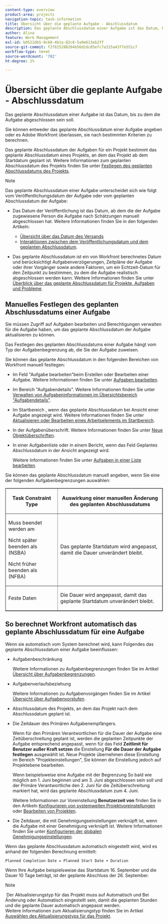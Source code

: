 ```yaml
---
content-type: overview
product-area: projects
navigation-topic: task-information
title: Übersicht über die geplante Aufgabe - Abschlussdatum
description: Das geplante Abschlussdatum einer Aufgabe ist das Datum, bis zu dem die Aufgabe abgeschlossen sein soll.
author: Alina
feature: Work Management
exl-id: b0522db5-9c68-4b1a-82c8-5a9e613eb2ff
source-git-commit: f2f825280204b56d2dc85efc7a315a4377e551c7
workflow-type: tm+mt
source-wordcount: '782'
ht-degree: 1%

---
```


# Übersicht über die geplante Aufgabe - Abschlussdatum

Das geplante Abschlussdatum einer Aufgabe ist das Datum, bis zu dem die Aufgabe abgeschlossen sein soll.

Sie können entweder das geplante Abschlussdatum einer Aufgabe angeben oder es Adobe Workfront überlassen, sie nach bestimmten Kriterien zu berechnen. 

Das geplante Abschlussdatum der Aufgaben für ein Projekt bestimmt das geplante Abschlussdatum eines Projekts, an dem das Projekt ab dem Startdatum geplant ist. Weitere Informationen zum geplanten Abschlussdatum des Projekts finden Sie unter [Festlegen des geplanten Abschlussdatums des Projekts](../../../manage-work/projects/planning-a-project/project-planned-completion-date.md).

>[!NOTE]
>
>Das geplante Abschlussdatum einer Aufgabe unterscheidet sich wie folgt vom Veröffentlichungsdatum der Aufgabe oder vom geplanten Abschlussdatum der Aufgabe:
>
>* Das Datum der Veröffentlichung ist das Datum, ab dem die der Aufgabe zugewiesene Person die Aufgabe nach Schätzungen manuell abgeschlossen hat. Weitere Informationen finden Sie in den folgenden Artikeln:
>
>   * [Übersicht über das Datum des Versands ](../../../manage-work/projects/updating-work-in-a-project/overview-of-commit-dates.md)
>   * [Interaktionen zwischen dem Veröffentlichungsdatum und dem geplanten Abschlussdatum](../../../manage-work/projects/updating-work-in-a-project/interactions-between-commit-and-planned-completion-dates.md).
>
>* Das geplante Abschlussdatum ist ein von Workfront berechnetes Datum und berücksichtigt Aufgabenverzögerungen, Zeitpläne der Aufgabe oder ihrer Vorgänger sowie andere Faktoren, um ein Echtzeit-Datum für den Zeitpunkt zu bestimmen, zu dem die Aufgabe realistisch abgeschlossen werden kann. Weitere Informationen finden Sie unter [Überblick über das geplante Abschlussdatum für Projekte, Aufgaben und Probleme](../../../manage-work/projects/planning-a-project/project-projected-completion-date.md).
>

## Manuelles Festlegen des geplanten Abschlussdatums einer Aufgabe

Sie müssen Zugriff auf Aufgaben bearbeiten und Berechtigungen verwalten für die Aufgabe haben, um das geplante Abschlussdatum der Aufgabe aktualisieren zu können.

Das Festlegen des geplanten Abschlussdatums einer Aufgabe hängt vom Typ der Aufgabenbegrenzung ab, die Sie der Aufgabe zuweisen. 

Sie können das geplante Abschlussdatum in den folgenden Bereichen von Workfront manuell festlegen:

* Im Feld &quot;Aufgabe bearbeiten&quot;beim Erstellen oder Bearbeiten einer Aufgabe. Weitere Informationen finden Sie unter [Aufgaben bearbeiten](../../../manage-work/tasks/manage-tasks/edit-tasks.md).
* Im Bereich &quot;Aufgabendetails&quot;. Weitere Informationen finden Sie unter [Verwalten von Aufgabeninformationen im Übersichtsbereich &quot;Aufgabendetails&quot;](../../../manage-work/tasks/manage-tasks/task-information-in-overview.md).
* Im Startbereich , wenn das geplante Abschlussdatum bei Ansicht einer Aufgabe angezeigt wird. Weitere Informationen finden Sie unter [Aktualisieren oder Bearbeiten eines Arbeitselements im Startbereich](../../../workfront-basics/using-home/using-the-home-area/update-and-edit-work-item-home.md).
* In der Aufgabenüberschrift. Weitere Informationen finden Sie unter [Neue Objektüberschriften](../../../workfront-basics/the-new-workfront-experience/new-object-headers.md).
* In einer Aufgabenliste oder in einem Bericht, wenn das Feld Geplantes Abschlussdatum in der Ansicht angezeigt wird.

  Weitere Informationen finden Sie unter [Aufgaben in einer Liste bearbeiten](../../../manage-work/tasks/manage-tasks/edit-tasks-in-a-list.md).

Sie können das geplante Abschlussdatum manuell angeben, wenn Sie eine der folgenden Aufgabenbegrenzungen auswählen: 

<table border="1" cellspacing="15" cellpadding="1"> 
 <col> 
 <col> 
 <thead> 
  <tr> 
   <th> <p><strong>Task Constraint Type</strong> </p> </th> 
   <th> <p><strong>Auswirkung einer manuellen Änderung des geplanten Abschlussdatums</strong> </p> </th> 
  </tr> 
 </thead> 
 <tbody> 
  <tr> 
   <td> <p>Muss beendet werden am</p> <p>Nicht später beenden als (NSBA)</p> <p>Nicht früher beenden als (NFBA)</p> </td> 
   <td> <p><span class="s1">Das geplante Startdatum wird angepasst, damit die Dauer unverändert bleibt.</span> </p> </td> 
  </tr> 
  <tr> 
   <td> <p>Feste Daten</p> </td> 
   <td> <p>Die Dauer wird angepasst, damit das geplante Startdatum unverändert bleibt.</p> </td> 
  </tr> 
 </tbody> 
</table>

## So berechnet Workfront automatisch das geplante Abschlussdatum für eine Aufgabe

Wenn sie automatisch vom System berechnet wird, kann Folgendes das geplante Abschlussdatum einer Aufgabe beeinflussen:

* Aufgabenbeschränkung

  Weitere Informationen zu Aufgabenbegrenzungen finden Sie im Artikel [Übersicht über Aufgabenbegrenzungen](../../../manage-work/tasks/task-constraints/task-constraint-overview.md).

* Aufgabenverlaufsbeziehung

  Weitere Informationen zu Aufgabenvorgängen finden Sie im Artikel [Übersicht über Aufgabenvorstufen](../../../manage-work/tasks/use-prdcssrs/predecessors-overview.md).

* Abschlussdatum des Projekts, an dem das Projekt nach dem Abschlussdatum geplant ist.
* Die Zeitdauer des Primären Aufgabenempfängers.

  Wenn für den Primären Verantwortlichen für die Dauer der Aufgabe eine Zeitüberschreitung geplant ist, werden die geplanten Zeitpunkte der Aufgabe entsprechend angepasst, wenn für das Feld **Zeitlimit für Benutzer außer Kraft setzen** die Einstellung **Für die Dauer der Aufgabe festlegen** ausgewählt ist. Neue Projekte übernehmen diese Einstellung im Bereich &quot;Projekteinstellungen&quot;, Sie können die Einstellung jedoch auf Projektebene bearbeiten.

  Wenn beispielsweise eine Aufgabe mit der Begrenzung So bald wie möglich am 1. Juni beginnen und am 3. Juni abgeschlossen sein soll und der Primäre Verantwortliche den 2. Juni für die Zeitüberschreitung markiert hat, wird das geplante Abschlussdatum zum 4. Juni.

  Weitere Informationen zur Voreinstellung **Benutzerzeit von** finden Sie in den Artikeln [Konfigurieren von systemweiten Projektvoreinstellungen](../../../administration-and-setup/set-up-workfront/configure-system-defaults/set-project-preferences.md) oder [Bearbeiten von Projekten](../../../manage-work/projects/manage-projects/edit-projects.md).

* Die Zeitdauer, die mit Genehmigungseinstellungen verknüpft ist, wenn die Aufgabe mit einer Genehmigung verknüpft ist. Weitere Informationen finden Sie unter [Konfigurieren der globalen Genehmigungseinstellungen](../../../administration-and-setup/customize-workfront/configure-approval-milestone-processes/establish-approval-settings.md).

Wenn das geplante Abschlussdatum automatisch eingestellt wird, wird es anhand der folgenden Berechnung ermittelt: 

```
Planned Completion Date = Planned Start Date + Duration
```

Wenn Ihre Aufgabe beispielsweise das Startdatum 16. September und die Dauer 10 Tage beträgt, ist der geplante Abschluss der 26. September.

>[!NOTE]
>
> Der Aktualisierungstyp für das Projekt muss auf Automatisch und Bei Änderung oder Automatisch eingestellt sein, damit die geplanten Stunden und die geplante Dauer automatisch angepasst werden.\
>Weitere Informationen zum Aktualisierungstyp finden Sie im Artikel [Auswählen des Aktualisierungstyps für das Projekt](../../../manage-work/projects/manage-projects/select-project-update-type.md).
